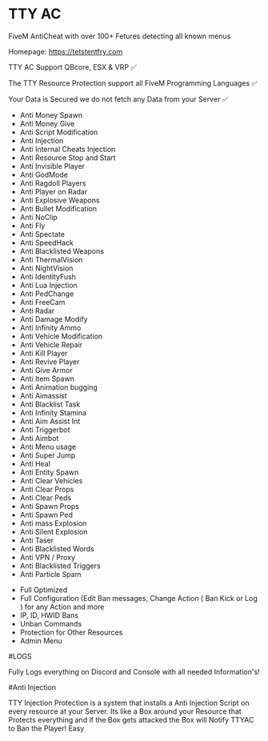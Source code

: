 # TTY AC
FiveM AntiCheat with over 100+ Fetures detecting all known menus

Homepage: https://tetstentfry.com

TTY AC Support QBcore, ESX & VRP ✅

The TTY Resource Protection support all FiveM Programming Languages ✅

Your Data is Secured we do not fetch any Data from your Server ✅

+ Anti Money Spawn
+ Anti Money Give
+ Anti Script Modification 
+ Anti Injection
+ Anti Internal Cheats Injection
+ Anti Resource Stop and Start
+ Anti Invisible Player
+ Anti GodMode
+ Anti Ragdoll Players
+ Anti Player on Radar
+ Anti Explosive Weapons
+ Anti Bullet Modification
+ Anti NoClip
+ Anti Fly
+ Anti Spectate
+ Anti SpeedHack
+ Anti Blacklisted Weapons
+ Anti ThermalVision
+ Anti NightVision
+ Anti IdentityFush
+ Anti Lua Injection
+ Anti PedChange
+ Anti FreeCam
+ Anti Radar
+ Anti Damage Modify
+ Anti Infinity Ammo
+ Anti Vehicle Modification
+ Anti Vehicle Repair
+ Anti Kill Player
+ Anti Revive Player
+ Anti Give Armor
+ Anti Item Spawn
+ Anti Animation bugging
+ Anti Aimassist
+ Anti Blacklist Task
+ Anti Infinity Stamina
+ Anti Aim Assist Int
+ Anti Triggerbot
+ Anti Aimbot
+ Anti Menu usage
+ Anti Super Jump
+ Anti Heal
+ Anti Entity Spawn
+ Anti Clear Vehicles
+ Anti Clear Props
+ Anti Clear Peds
+ Anti Spawn Props
+ Anti Spawn Ped
+ Anti mass Explosion
+ Anti Silent Explosion
+ Anti Taser
+ Anti Blacklisted Words
+ Anti VPN / Proxy
+ Anti Blacklisted Triggers
+ Anti Particle Spam

- Full Optimized
- Full Configuration (Edit Ban messages, Change Action ( Ban Kick or Log ) for any Action and more
- IP, ID, HWID Bans
- Unban Commands
- Protection for Other Resources
- Admin Menu


#LOGS

Fully Logs everything on Discord and Console with all needed Information's!


#Anti Injection

TTY Injection Protection is a system that installs a Anti Injection Script on every resource at your Server. Its like a Box around your Resource that Protects everything and if the Box gets attacked the Box will Notify TTYAC to Ban the Player! Easy
